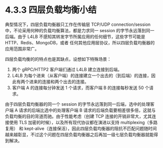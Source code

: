 # 4.3.3 四层负载均衡小结

典型情况下，四层负载均衡器只工作在传输层 TCP/UDP connection/session 中，不论采用何种的负载均衡算法，都是力求同一 session 的字节永远落到同一后端。由于 L4LB 不感知其转发字节所属应用的任何细节，这些字节可能是 HTTP、Redis、MongoDB，或者 任何其他应用层协议，所以四层负载均衡器的应用范围非常广。

四层负载均衡的的特点也是其缺点，设想如下特殊场景：

1. 两个 gRPC/HTTP2 客户端们通过 L4LB 建立连接到后端。
2. L4LB 为每个进来（从客户端）的连接建立一个出去的（到后端）的连接，因此有两个进来的连接和两个出去的连接。
3. 客户端 A 的连接每分钟发送 1 个请求，而客户端 B 的连接每秒发送 50 个请求。

由于四层负载均衡器的同一个 session 的字节永远落到同一后端，选中的处理客户端 A 请求的后端比选中的处理客户端 B 请求的后端负载要相差很多倍，这就与负载均衡的目的背道而驰。由于性能考虑（创建 TCP 连接的开销非常大，尤其连接使用 TLS 加密的时候），以及所有现代协议都在演进以支持 multiplexing（多路复用） 和 kept-alive（连接保活），因此四层负载均衡器的阻抗不匹配问题随时间越来越彰显，不过这个问题在四层负载均衡器之后再加一级七层负载均衡器就能得到解决。

